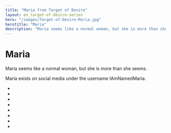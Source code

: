 ```yaml
---
title: "Maria from Target of Desire"
layout: en_target-of-desire-series
hero: "/images/Target-of-Desire-Maria.jpg"
herotitle: "Maria"
description: "Maria seems like a normal woman, but she is more than she seems."
---
```

# Maria

Maria seems like a normal woman, but she is more than she seems.

Maria exists on social media under the username IAmNamedMaria.

<ul class="imagelist">
	<li>
		<a href="https://plus.google.com/+IamNamedMaria" class="imagelistitem" aria-label="Maria on Google+">
			<amp-img width="45" height="45" layout="fixed" src="https://www.osgoodemedia.com/images/Google-Plus.png" alt="Maria on Google+">
		</a>
	</li>
	<li>
		<a href="https://www.facebook.com/I-am-named-Maria-235474510364268" class="imagelistitem" aria-label="Maria on Facebook">
			<amp-img width="42" height="42" layout="fixed" src="https://www.osgoodemedia.com/images/Facebook.png" alt="Maria on Facebook"></amp-img>
		</a>
	</li>				
	<li>
		<a href="https://iamnamedmaria.wordpress.com" class="imagelistitem" aria-label="Maria on WordPress">
			<amp-img width="42" height="42" layout="fixed"  src="https://www.osgoodemedia.com/images/WordPress.png" alt="Maria on WordPress">
		</a>
	</li>
	<li>
		<a href="https://iamnamedmaria.tumblr.com" class="imagelistitem" aria-label="Maria on Tumblr">
			<amp-img width="56" height="56" layout="fixed" src="https://www.osgoodemedia.com/images/Tumblr.png" alt="Maria on Tumblr">
		</a>
	</li>
	<li>
		<a href="https://medium.com/i-am-named-maria" class="imagelistitem" aria-label="Maria on Medium">
			<amp-img width="42" height="42" layout="fixed" src="https://www.osgoodemedia.com/images/Medium.png" alt="Maria on Medium">
		</a>
	</li>
	<li>
		<a href="https://twitter.com/IamNamedMaria" class="imagelistitem" aria-label="Maria on Twitter">
			<amp-img width="79" height="64" layout="fixed" src="https://www.osgoodemedia.com/images/Twitter.png" alt="Maria on Twitter">
		</a>
	</li>
	<li>
		<a href="https://www.instagram.com/iamnamedmaria/" class="imagelistitem" aria-label="Maria on Instagram">
			<amp-img width="42" height="42" layout="fixed" src="https://www.osgoodemedia.com/images/Instagram.png" alt="Maria on Instagram">
		</a>
	</li>
	<li>
		<a href="https://www.pinterest.com/IamNamedMaria/" class="imagelistitem" aria-label="Maria on Pinterest">
			<amp-img width="42" height="42" layout="fixed" src="https://www.osgoodemedia.com/images/Pinterest.png" alt="Maria on Pinterest">
		</a>
	</li>
</ul>

<amp-image-lightbox id="lightbox" layout="nodisplay"></amp-image-lightbox>
<amp-carousel height="200" layout="fixed-height" type="carousel">
	<amp-img src="https://www.osgoodemedia.com/images/Maria-01.png" width="200" height="200" alt="Maria" on="tap:lightbox" role="button" tabindex="0"></amp-img>
	<amp-img src="https://www.osgoodemedia.com/images/Maria-02.png" width="200" height="200" alt="Maria" on="tap:lightbox" role="button" tabindex="0"></amp-img>
	<amp-img src="https://www.osgoodemedia.com/images/Maria-03.png" width="200" height="200" alt="Maria" on="tap:lightbox" role="button" tabindex="0"></amp-img>
</amp-carousel>